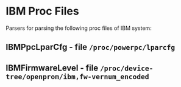 IBM Proc Files
==============

Parsers for parsing the following proc files of IBM system:

IBMPpcLparCfg - file ``/proc/powerpc/lparcfg``
----------------------------------------------

IBMFirmwareLevel - file ``/proc/device-tree/openprom/ibm,fw-vernum_encoded``
----------------------------------------------------------------------------